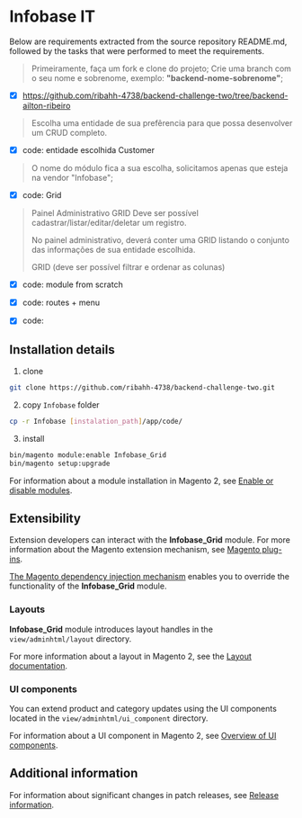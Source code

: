 
# Infobase IT

Below are requirements extracted from the source repository README.md, followed by the tasks that were performed to meet the requirements.

> Primeiramente, faça um fork e clone do projeto;
> Crie uma branch com o seu nome e sobrenome, exemplo: **"backend-nome-sobrenome"**;

- [x] https://github.com/ribahh-4738/backend-challenge-two/tree/backend-ailton-ribeiro

> Escolha uma entidade de sua prefêrencia para que possa desenvolver um CRUD completo.

- [x] code: entidade escolhida Customer

> O nome do módulo fica a sua escolha, solicitamos apenas que esteja na vendor "Infobase";

- [x] code: Grid

> Painel Administrativo
> 	GRID 
> 		Deve ser possível cadastrar/listar/editar/deletar um registro.
> 		
> No painel administrativo, deverá conter uma GRID listando o conjunto das informações de sua entidade escolhida.
>
> GRID (deve ser possível filtrar e ordenar as colunas)

- [x] code: module from scratch 
- [x] code: routes + menu
- [x] code: 


## Installation details

1. clone

```bash
git clone https://github.com/ribahh-4738/backend-challenge-two.git
```

2. copy `Infobase` folder

```bash
cp -r Infobase [instalation_path]/app/code/
```

3. install

```bash
bin/magento module:enable Infobase_Grid
bin/magento setup:upgrade
```

For information about a module installation in Magento 2, see [Enable or disable modules](https://devdocs.magento.com/guides/v2.4/install-gde/install/cli/install-cli-subcommands-enable.html).

## Extensibility

Extension developers can interact with the **Infobase_Grid** module. For more information about the Magento extension mechanism, see [Magento plug-ins](https://devdocs.magento.com/guides/v2.4/extension-dev-guide/plugins.html).

[The Magento dependency injection mechanism](https://devdocs.magento.com/guides/v2.4/extension-dev-guide/depend-inj.html) enables you to override the functionality of the **Infobase_Grid** module.

### Layouts

**Infobase_Grid** module introduces layout handles in the `view/adminhtml/layout` directory.

For more information about a layout in Magento 2, see the [Layout documentation](https://devdocs.magento.com/guides/v2.4/frontend-dev-guide/layouts/layout-overview.html).

### UI components

You can extend product and category updates using the UI components located in the `view/adminhtml/ui_component` directory.

For information about a UI component in Magento 2, see [Overview of UI components](https://devdocs.magento.com/guides/v2.4/ui_comp_guide/bk-ui_comps.html).

## Additional information

For information about significant changes in patch releases, see [Release information](https://devdocs.magento.com/guides/v2.4/release-notes/bk-release-notes.html).
